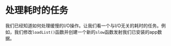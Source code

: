 # 处理耗时的任务

我们已经知道如何处理缓慢的I/O操作。让我们看一个与I/O无关的耗时的任务。例如，我们修改`loadList()`函数并创建一个新的`slow`函数发射我们已安装的app数据。

